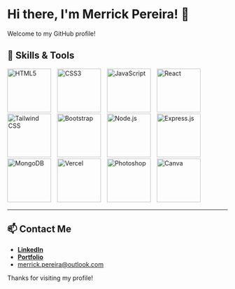 # Hi there, I'm Merrick Pereira! 👋

Welcome to my GitHub profile!

## 🚀 Skills & Tools

<p align="left">
  <img src="https://img.shields.io/badge/-E34F26?style=flat&logo=html5&logoColor=white" alt="HTML5" width="100" style="margin-right: 10px;"/>
  <img src="https://img.shields.io/badge/-1572B6?style=flat&logo=css3&logoColor=white" alt="CSS3" width="100" style="margin-right: 10px;"/>
  <img src="https://img.shields.io/badge/-F7DF1E?style=flat&logo=javascript&logoColor=black" alt="JavaScript" width="100" style="margin-right: 10px;"/>
  <img src="https://img.shields.io/badge/-61DAFB?style=flat&logo=react&logoColor=black" alt="React" width="100" style="margin-right: 10px;"/>
  <img src="https://img.shields.io/badge/-38B2AC?style=flat&logo=tailwind-css&logoColor=white" alt="Tailwind CSS" width="100" style="margin-right: 10px;"/>
  <img src="https://img.shields.io/badge/-7952B3?style=flat&logo=bootstrap&logoColor=white" alt="Bootstrap" width="100" style="margin-right: 10px;"/>
  <img src="https://img.shields.io/badge/-339933?style=flat&logo=nodedotjs&logoColor=white" alt="Node.js" width="100" style="margin-right: 10px;"/>
  <img src="https://img.shields.io/badge/-000000?style=flat&logo=express&logoColor=white" alt="Express.js" width="100" style="margin-right: 10px;"/>
  <img src="https://img.shields.io/badge/-47A248?style=flat&logo=mongodb&logoColor=white" alt="MongoDB" width="100" style="margin-right: 10px;"/>
  <img src="https://img.shields.io/badge/-000000?style=flat&logo=vercel&logoColor=white" alt="Vercel" width="100" style="margin-right: 10px;"/>
  <img src="https://img.shields.io/badge/-31A8FF?style=flat&logo=adobephotoshop&logoColor=white" alt="Photoshop" width="100" style="margin-right: 10px;"/>
  <img src="https://img.shields.io/badge/-00C4CC?style=flat&logo=canva&logoColor=white" alt="Canva" width="100" style="margin-right: 10px;"/>
</p>

---

## 📫 Contact Me

- **[LinkedIn](https://www.linkedin.com/in/merrick-pereira-592440264/)**
- **[Portfolio](https://merrick-portfolio.vercel.app)**
- merrick.pereira@outlook.com

Thanks for visiting my profile!
